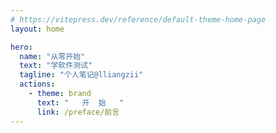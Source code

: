 ```yaml
---
# https://vitepress.dev/reference/default-theme-home-page
layout: home

hero:
  name: "从零开始"
  text: "学软件测试"
  tagline: "个人笔记@lliangzii"
  actions:
    - theme: brand
      text: "   开  始   "
      link: /preface/前言
---
```


